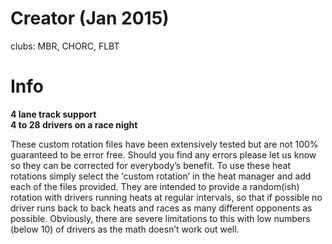 # Creator (Jan 2015)
clubs: MBR, CHORC, FLBT

# Info

**4 lane track support**  
**4 to 28 drivers on a race night**  

These custom rotation files have been extensively tested but are not 100% guaranteed to be error free. Should you find any errors please let us know so they can be corrected for everybody’s benefit.  To use these heat rotations simply select the ‘custom rotation’ in the heat manager and add each of the files provided.  They are intended to provide a random(ish) rotation with drivers running heats at regular intervals, so that if possible no driver runs back to back heats and races as many different opponents as possible. Obviously, there are severe limitations to this with low numbers (below 10) of drivers as the math doesn’t work out well.
